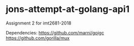 # jons-attempt-at-golang-api1
Assignment 2 for imt2681-2018


Dependencies:
https://github.com/marni/goigc
https://github.com/gorilla/mux

